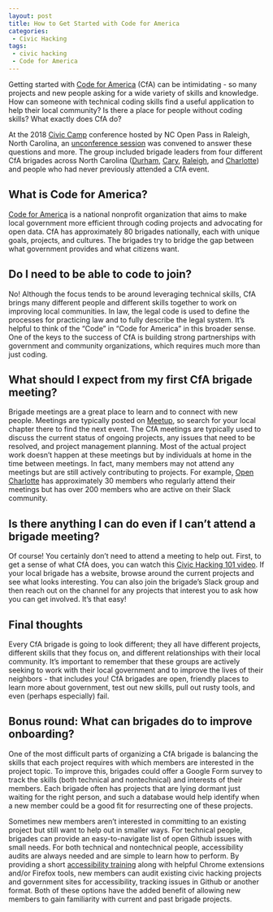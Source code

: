 ```yaml
---
layout: post
title: How to Get Started with Code for America
categories:
 - Civic Hacking
tags:
 - civic hacking
 - Code for America
---
```


Getting started with [Code for America](https://www.codeforamerica.org/) (CfA) can be intimidating - so many projects and new people asking for a wide variety of skills and knowledge. How can someone with technical coding skills find a useful application to help their local community? Is there a place for people without coding skills? What exactly does CfA do?

At the 2018 [Civic Camp](http://ncopenpass.com/civic-camp/) conference hosted by NC Open Pass in Raleigh, North Carolina, an [unconference session](http://ncopenpass.com/blog/unconference-grid-2018/) was convened to answer these questions and more. The group included brigade leaders from four different CfA brigades across North Carolina ([Durham](http://codefordurham.com/), [Cary](http://www.codeforcary.org/), [Raleigh](http://opennc-collaborative.org/brigades/raleigh/), and [Charlotte](http://codeforcharlotte.org/)) and people who had never previously attended a CfA event. 

## What is Code for America?
[Code for America](https://www.codeforamerica.org/about-us) is a national nonprofit organization that aims to make local government more efficient through coding projects and advocating for open data. CfA has approximately 80 brigades nationally, each with unique goals, projects, and cultures. The brigades try to bridge the gap between what government provides and what citizens want. 

## Do I need to be able to code to join?
No! Although the focus tends to be around leveraging technical skills, CfA brings many different people and different skills together to work on improving local communities. In law, the legal code is used to define the processes for practicing law and to fully describe the legal system. It’s helpful to think of the “Code” in “Code for America” in this broader sense. One of the keys to the success of CfA is building strong partnerships with government and community organizations, which requires much more than just coding.

## What should I expect from my first CfA brigade meeting?
Brigade meetings are a great place to learn and to connect with new people. Meetings are typically posted on [Meetup](http://meetup.com), so search for your local chapter there to find the next event. The CfA meetings are typically used to discuss the current status of ongoing projects, any issues that need to be resolved, and project management planning. Most of the actual project work doesn’t happen at these meetings but by individuals at home in the time between meetings. In fact, many members may not attend any meetings but are still actively contributing to projects. For example, [Open Charlotte](http://codeforcharlotte.org/) has approximately 30 members who regularly attend their meetings but has over 200 members who are active on their Slack community.  

## Is there anything I can do even if I can’t attend a brigade meeting?
Of course! You certainly don’t need to attend a meeting to help out. First, to get a sense of what CfA does, you can watch this [Civic Hacking 101 video](https://www.youtube.com/watch?v=wH6LnW_qjeI). If your local brigade has a website, browse around the current projects and see what looks interesting. You can also join the brigade’s Slack group and then reach out on the channel for any projects that interest you to ask how you can get involved. It’s that easy!

## Final thoughts
Every CfA brigade is going to look different; they all have different projects, different skills that they focus on, and different relationships with their local community. It’s important to remember that these groups are actively seeking to work with their local government and to improve the lives of their neighbors - that includes you! CfA brigades are open, friendly places to learn more about government, test out new skills, pull out rusty tools, and even (perhaps especially) fail.   


## Bonus round: What can brigades do to improve onboarding?
One of the most difficult parts of organizing a CfA brigade is balancing the skills that each project requires with which members are interested in the project topic. To improve this, brigades could offer a Google Form survey to track the skills (both technical and nontechnical) and interests of their members. Each brigade often has projects that are lying dormant just waiting for the right person, and such a database would help identify when a new member could be a good fit for resurrecting one of these projects. 

Sometimes new members aren’t interested in committing to an existing project but still want to help out in smaller ways. For technical people, brigades can provide an easy-to-navigate list of open Github issues with small needs. For both technical and nontechnical people, accessibility audits are always needed and are simple to learn how to perform. By providing a short [accessibility training](https://docs.google.com/presentation/d/1lULuVGvJU-nWhPOQxObz01yfG-IeqN9jqQPZTeqhkZM/edit?usp=sharing) along with helpful Chrome extensions and/or Firefox tools, new members can audit existing civic hacking projects and government sites for accessibility, tracking issues in Github or another format. Both of these options have the added benefit of allowing new members to gain familiarity with current and past brigade projects.  


